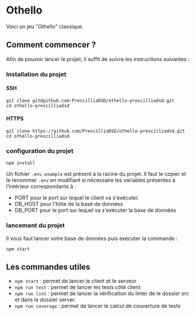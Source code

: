 # Othello

Voici un jeu "Othello" classique.

## Comment commencer ?

Afin de pouvoir lancer le projet, il suffit de suivre les instructions suivantes :

### Installation du projet
#### SSH

```
git clone git@github.com:PrescilliaDSD/othello-prescilliadsd.git
cd othello-prescilliadsd
```

#### HTTPS

```
git clone https://github.com/PrescilliaDSD/othello-prescilliadsd.git
cd othello-prescilliadsd
```

### configuration du projet

` npm install `

Un fichier `.env.example` est présent à la racine du projet.
Il faut le copier et le renommer `.env` en modifiant si nécessaire les variables présentes à l'intérieur correspondants à :
- PORT pour le port sur lequel le client va s'exécuter.
- DB_HOST pour l'hôte de la base de données
- DB_PORT pour le port sur lequel va s'exécuter la base de données

### lancement du projet

Il vous faut lancer votre base de données puis exécuter la commande :

`npm start`

## Les commandes utiles

- `npm start` : permet de lancer le client et le serveur
- `npm run test` : permet de lancer les tests côté client
- `npm run lint` : permet de lancer la vérification du linter de le dossier src et dans le dossier server.
- `npm run coverage` : permet de lancer le calcul de couverture de tests
